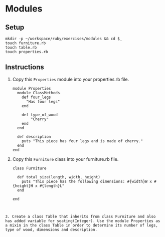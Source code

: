 # Modules

## Setup

```
mkdir -p ~/workspace/ruby/exercises/modules && cd $_
touch furniture.rb
touch table.rb
touch properties.rb
```

## Instructions

1. Copy this `Properties` module into your properties.rb file.

    ```
    module Properties
      module ClassMethods
        def four_legs
          "Has four legs"
        end

        def type_of_wood
            "Cherry"
        end
      end

      def description
        puts "This piece has four legs and is made of cherry."
      end
    end
    ```

2. Copy this `Furniture` class into your furniture.rb file.

    ```
    class Furniture

      def total_size(length, width, height)
        puts "This piece has the following dimensions: #{width}W x #{height}H x #{length}L"
      end

    end
```    


3. Create a class Table that inherits from class Furniture and also has added variable for seating(Integer). Use the module Properties as a mixin in the class Table in order to determine its number of legs, type of wood, dimensions and description.

